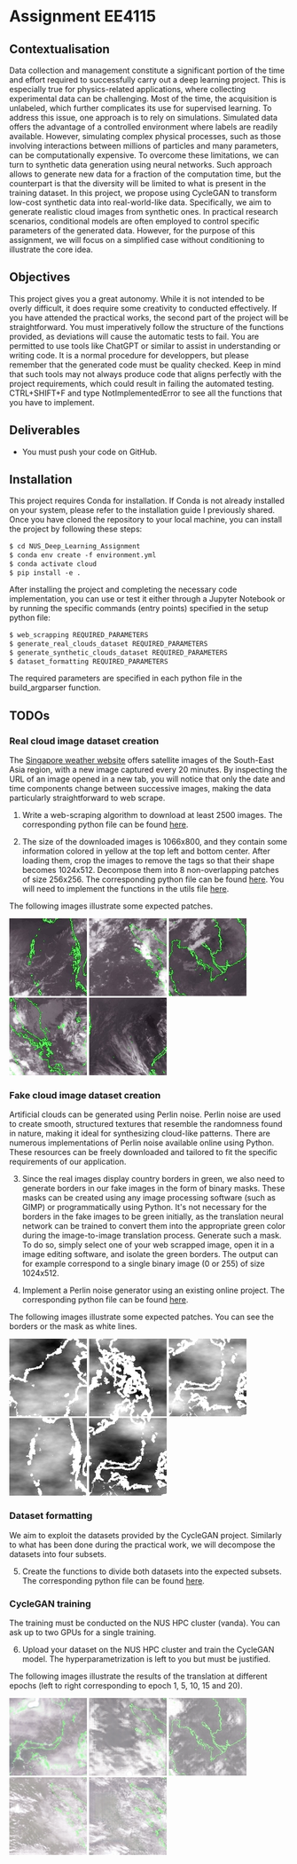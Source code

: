 # Assignment EE4115

## Contextualisation

Data collection and management constitute a significant portion of the time and effort required to successfully carry out a deep learning project. This is especially true for physics-related applications, where collecting experimental data can be challenging. Most of the time, the acquisition is unlabeled, which further complicates its use for supervised learning. To address this issue, one approach is to rely on simulations. Simulated data offers the advantage of a controlled environment where labels are readily available. However, simulating complex physical processes, such as those involving interactions between millions of particles and many parameters, can be computationally expensive. To overcome these limitations, we can turn to synthetic data generation using neural networks. Such approach allows to generate new data for a fraction of the computation time, but the counterpart is that the diversity will be limited to what is present in the training dataset. In this project, we propose using CycleGAN to transform low-cost synthetic data into real-world-like data. Specifically, we aim to generate realistic cloud images from synthetic ones. In practical research scenarios, conditional models are often employed to control specific parameters of the generated data. However, for the purpose of this assignment, we will focus on a simplified case without conditioning to illustrate the core idea.

## Objectives

This project gives you a great autonomy. While it is not intended to be overly difficult, it does require some creativity to conducted effectively. If you have attended the practical works, the second part of the project will be straightforward. You must imperatively follow the structure of the functions provided, as deviations will cause the automatic tests to fail. You are permitted to use tools like ChatGPT or similar to assist in understanding or writing code. It is a normal procedure for developpers, but please remember that the generated code must be quality checked. Keep in mind that such tools may not always produce code that aligns perfectly with the project requirements, which could result in failing the automated testing. CTRL+SHIFT+F and type NotImplementedError to see all the functions that you have to implement.

## Deliverables

* You must push your code on GitHub.

## Installation

This project requires Conda for installation. If Conda is not already installed on your system, please refer to the installation guide I previously shared. Once you have cloned the repository to your local machine, you can install the project by following these steps:

```console
$ cd NUS_Deep_Learning_Assignment
$ conda env create -f environment.yml
$ conda activate cloud
$ pip install -e .
```

After installing the project and completing the necessary code implementation, you can use or test it either through a Jupyter Notebook or by running the specific commands (entry points) specified in the setup python file:

```console
$ web_scrapping REQUIRED_PARAMETERS
$ generate_real_clouds_dataset REQUIRED_PARAMETERS
$ generate_synthetic_clouds_dataset REQUIRED_PARAMETERS
$ dataset_formatting REQUIRED_PARAMETERS
```

The required parameters are specified in each python file in the build_argparser function.

## TODOs

### Real cloud image dataset creation

The [Singapore weather website](https://www.nea.gov.sg/corporate-functions/weather/satellite-images) offers satellite images of the South-East Asia region, with a new image captured every 20 minutes. By inspecting the URL of an image opened in a new tab, you will notice that only the date and time components change between successive images, making the data particularly straightforward to web scrape.

1. Write a web-scraping algorithm to download at least 2500 images. The corresponding python file can be found [here](https://github.com/mdellaiera/NUS_Deep_Learning_Assignment/blob/main/cloud/scripts/web_scrapping.py).

2. The size of the downloaded images is 1066x800, and they contain some information colored in yellow at the top left and bottom center. After loading them, crop the images to remove the tags so that their shape becomes 1024x512. Decompose them into 8 non-overlapping patches of size 256x256. The corresponding python file can be found [here](https://github.com/mdellaiera/NUS_Deep_Learning_Assignment/blob/main/cloud/scripts/generate_real_clouds_dataset.py). You will need to implement the functions in the utils file [here](https://github.com/mdellaiera/NUS_Deep_Learning_Assignment/blob/main/cloud/scripts/web_scrapping.py).

The following images illustrate some expected patches.

<img src="./cloud/imgs/0.png" alt="drawing" width="140"/>
<img src="./cloud/imgs/1.png" alt="drawing" width="140"/>
<img src="./cloud/imgs/2.png" alt="drawing" width="140"/>
<img src="./cloud/imgs/3.png" alt="drawing" width="140"/>
<img src="./cloud/imgs/4.png" alt="drawing" width="140"/>

### Fake cloud image dataset creation

Artificial clouds can be generated using Perlin noise. Perlin noise are used to create smooth, structured textures that resemble the randomness found in nature, making it ideal for synthesizing cloud-like patterns. There are numerous implementations of Perlin noise available online using Python. These resources can be freely downloaded and tailored to fit the specific requirements of our application.

3. Since the real images display country borders in green, we also need to generate borders in our fake images in the form of binary masks. These masks can be created using any image processing software (such as GIMP) or programmatically using Python. It's not necessary for the borders in the fake images to be green initially, as the translation neural network can be trained to convert them into the appropriate green color during the image-to-image translation process. Generate such a mask. To do so, simply select one of your web scrapped image, open it in a image editing software, and isolate the green borders. The output can for example correspond to a single binary image (0 or 255) of size 1024x512.

4. Implement a Perlin noise generator using an existing online project. The corresponding python file can be found [here](https://github.com/mdellaiera/NUS_Deep_Learning_Assignment/blob/main/cloud/scripts/generate_synthetic_clouds_dataset.py).

The following images illustrate some expected patches. You can see the borders or the mask as white lines.

<img src="./cloud/imgs/5.png" alt="drawing" width="140"/>
<img src="./cloud/imgs/6.png" alt="drawing" width="140"/>
<img src="./cloud/imgs/7.png" alt="drawing" width="140"/>
<img src="./cloud/imgs/8.png" alt="drawing" width="140"/>
<img src="./cloud/imgs/9.png" alt="drawing" width="140"/>

### Dataset formatting

We aim to exploit the datasets provided by the CycleGAN project. Similarly to what has been done during the practical work, we will decompose the datasets into four subsets.

5. Create the functions to divide both datasets into the expected subsets. The corresponding python file can be found [here](https://github.com/mdellaiera/NUS_Deep_Learning_Assignment/blob/main/cloud/scripts/dataset_formatting.py).

### CycleGAN training

The training must be conducted on the NUS HPC cluster (vanda). You can ask up to two GPUs for a single training.

6. Upload your dataset on the NUS HPC cluster and train the CycleGAN model. The hyperparametrization is left to you but must be justified.

The following images illustrate the results of the translation at different epochs (left to right corresponding to epoch 1, 5, 10, 15 and 20).

<img src="./cloud/imgs/epoch001_fake_A.png" alt="drawing" width="140"/>
<img src="./cloud/imgs/epoch005_fake_A.png" alt="drawing" width="140"/>
<img src="./cloud/imgs/epoch010_fake_A.png" alt="drawing" width="140"/>
<img src="./cloud/imgs/epoch015_fake_A.png" alt="drawing" width="140"/>
<img src="./cloud/imgs/epoch020_fake_A.png" alt="drawing" width="140"/>